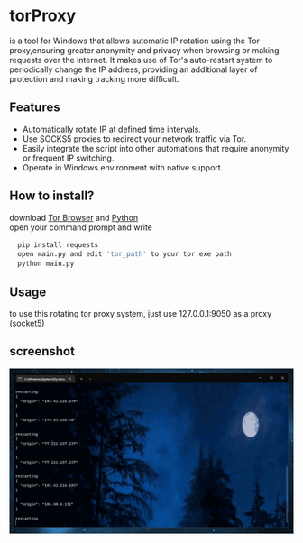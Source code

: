 
# torProxy

is a tool for Windows that allows automatic IP rotation using the Tor proxy,ensuring greater anonymity and privacy when browsing or making requests over the internet. It makes use of Tor's auto-restart system to periodically change the IP address, providing an additional layer of protection and making tracking more difficult.


## Features

- Automatically rotate IP at defined time intervals.
- Use SOCKS5 proxies to redirect your network traffic via Tor.
- Easily integrate the script into other automations that require anonymity or frequent IP switching.
- Operate in Windows environment with native support.
## How to install?
download [Tor Browser](https://www.torproject.org/download/) and [Python](https://www.python.org/downloads/) <br />
open your command prompt and write

```bash
  pip install requests
  open main.py and edit 'tor_path' to your tor.exe path
  python main.py
```

## Usage
to use this rotating tor proxy system, just use 127.0.0.1:9050 as a proxy (socket5)
## screenshot

![ProgramScreenShot](https://github.com/y9b/torProxy/blob/main/screenshot.png?raw=true)

